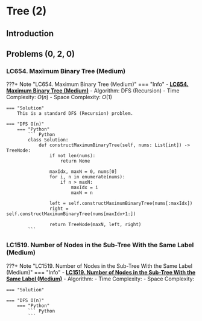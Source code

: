 # Tree (2)

## Introduction


## Problems (0, 2, 0)
### LC654. Maximum Binary Tree (Medium)
???+ Note "LC654. Maximum Binary Tree (Medium)"
    === "Info"
        - **<a href="https://leetcode-cn.com/problems/maximum-binary-tree/" target="_blank">LC654. Maximum Binary Tree (Medium)</a>**
        - Algorithm: DFS (Recursion)
        - Time Complexity: $O(n)$
        - Space Complexity: $O(1)$
    
    === "Solution"
        This is a standard DFS (Recursion) problem.

    === "DFS O(n)"
        === "Python"
            ``` Python
            class Solution:
                def constructMaximumBinaryTree(self, nums: List[int]) -> TreeNode:
                    if not len(nums):
                        return None
                    
                    maxIdx, maxN = 0, nums[0]
                    for i, n in enumerate(nums):
                        if n > maxN:
                            maxIdx = i
                            maxN = n

                    left = self.constructMaximumBinaryTree(nums[:maxIdx])
                    right = self.constructMaximumBinaryTree(nums[maxIdx+1:])

                    return TreeNode(maxN, left, right)
            ```        

### LC1519. Number of Nodes in the Sub-Tree With the Same Label (Medium)
???+ Note "LC1519. Number of Nodes in the Sub-Tree With the Same Label (Medium)"
    === "Info"
        - **<a href="https://leetcode-cn.com/problems/number-of-nodes-in-the-sub-tree-with-the-same-label/" target="_blank">LC1519. Number of Nodes in the Sub-Tree With the Same Label (Medium)</a>**
        - Algorithm: 
        - Time Complexity: 
        - Space Complexity: 
    
    === "Solution"        

    === "DFS O(n)"
        === "Python"
            ``` Python            
            ``` 